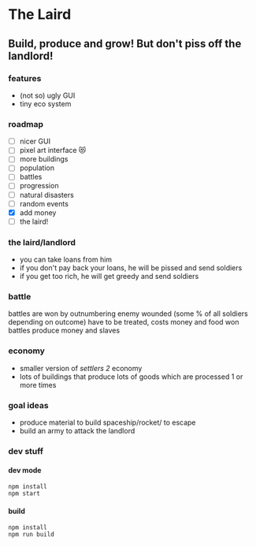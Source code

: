 # The Laird

## Build, produce and grow! But don't piss off the landlord!

### features

* (not so) ugly GUI
* tiny eco system

### roadmap

* [ ] nicer GUI
* [ ] pixel art interface :heart_eyes_cat:
* [ ] more buildings
* [ ] population
* [ ] battles
* [ ] progression
* [ ] natural disasters
* [ ] random events
* [x] add money
* [ ] the laird!

### the laird/landlord

* you can take loans from him
* if you don't pay back your loans, he will be pissed and send soldiers
* if you get too rich, he will get greedy and send soldiers

### battle

battles are won by outnumbering enemy
wounded (some % of all soldiers depending on outcome) have to be treated, costs money and food
won battles produce money and slaves

### economy

* smaller version of _settlers 2_ economy
* lots of buildings that produce lots of goods which are processed 1 or more times

### goal ideas

* produce material to build spaceship/rocket/ to escape
* build an army to attack the landlord

### dev stuff

#### dev mode

```
npm install
npm start
```

#### build

```
npm install
npm run build
```
